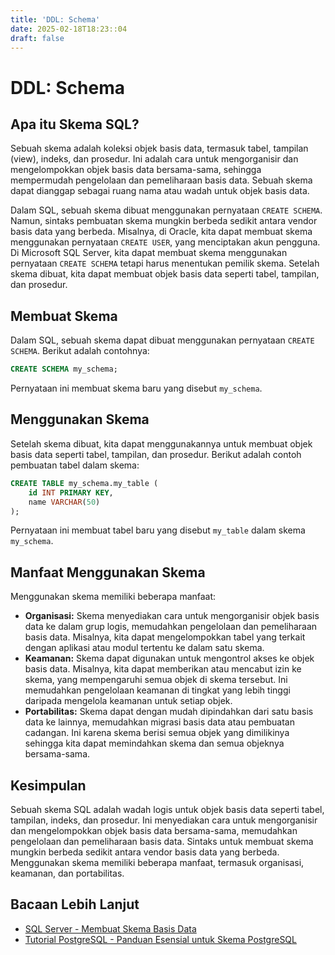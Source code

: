 ```yaml
---
title: 'DDL: Schema'
date: 2025-02-18T18:23::04
draft: false
---
```


# DDL: Schema

## Apa itu Skema SQL?

Sebuah skema adalah koleksi objek basis data, termasuk tabel, tampilan (view), indeks, dan prosedur. Ini adalah cara untuk mengorganisir dan mengelompokkan objek basis data bersama-sama, sehingga mempermudah pengelolaan dan pemeliharaan basis data. Sebuah skema dapat dianggap sebagai ruang nama atau wadah untuk objek basis data.

Dalam SQL, sebuah skema dibuat menggunakan pernyataan `CREATE SCHEMA`. Namun, sintaks pembuatan skema mungkin berbeda sedikit antara vendor basis data yang berbeda. Misalnya, di Oracle, kita dapat membuat skema menggunakan pernyataan `CREATE USER`, yang menciptakan akun pengguna. Di Microsoft SQL Server, kita dapat membuat skema menggunakan pernyataan `CREATE SCHEMA` tetapi harus menentukan pemilik skema. Setelah skema dibuat, kita dapat membuat objek basis data seperti tabel, tampilan, dan prosedur.

## Membuat Skema

Dalam SQL, sebuah skema dapat dibuat menggunakan pernyataan `CREATE SCHEMA`. Berikut adalah contohnya:

```sql
CREATE SCHEMA my_schema;
```

Pernyataan ini membuat skema baru yang disebut `my_schema`.

## Menggunakan Skema

Setelah skema dibuat, kita dapat menggunakannya untuk membuat objek basis data seperti tabel, tampilan, dan prosedur. Berikut adalah contoh pembuatan tabel dalam skema:

```sql
CREATE TABLE my_schema.my_table (
    id INT PRIMARY KEY,
    name VARCHAR(50)
);
```

Pernyataan ini membuat tabel baru yang disebut `my_table` dalam skema `my_schema`.

## Manfaat Menggunakan Skema

Menggunakan skema memiliki beberapa manfaat:

- **Organisasi:** Skema menyediakan cara untuk mengorganisir objek basis data ke dalam grup logis, memudahkan pengelolaan dan pemeliharaan basis data. Misalnya, kita dapat mengelompokkan tabel yang terkait dengan aplikasi atau modul tertentu ke dalam satu skema.
- **Keamanan:** Skema dapat digunakan untuk mengontrol akses ke objek basis data. Misalnya, kita dapat memberikan atau mencabut izin ke skema, yang mempengaruhi semua objek di skema tersebut. Ini memudahkan pengelolaan keamanan di tingkat yang lebih tinggi daripada mengelola keamanan untuk setiap objek.
- **Portabilitas:** Skema dapat dengan mudah dipindahkan dari satu basis data ke lainnya, memudahkan migrasi basis data atau pembuatan cadangan. Ini karena skema berisi semua objek yang dimilikinya sehingga kita dapat memindahkan skema dan semua objeknya bersama-sama.

## Kesimpulan

Sebuah skema SQL adalah wadah logis untuk objek basis data seperti tabel, tampilan, indeks, dan prosedur. Ini menyediakan cara untuk mengorganisir dan mengelompokkan objek basis data bersama-sama, memudahkan pengelolaan dan pemeliharaan basis data. Sintaks untuk membuat skema mungkin berbeda sedikit antara vendor basis data yang berbeda. Menggunakan skema memiliki beberapa manfaat, termasuk organisasi, keamanan, dan portabilitas.

## Bacaan Lebih Lanjut

- [SQL Server - Membuat Skema Basis Data](https://learn.microsoft.com/en-us/sql/relational-databases/security/authentication-access/create-a-database-schema?view=sql-server-ver16)
- [Tutorial PostgreSQL - Panduan Esensial untuk Skema PostgreSQL](https://www.postgresqltutorial.com/postgresql-administration/postgresql-schema/)
